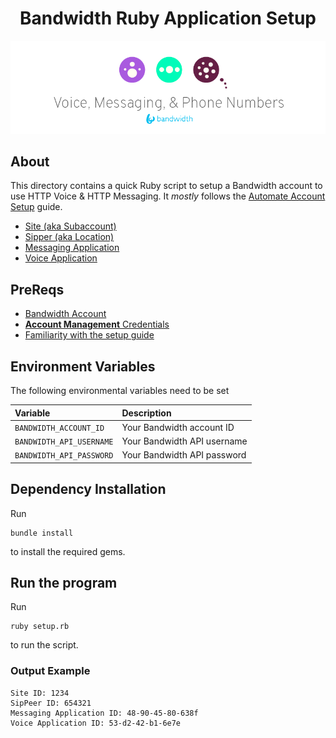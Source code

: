 <div align="center">

# Bandwidth Ruby Application Setup

![BW_all](../../.readme_images/BW_all.png)

</div>

## About

This directory contains a quick Ruby script to setup a Bandwidth account to use HTTP Voice & HTTP Messaging.  It _mostly_ follows the [Automate Account Setup](https://dev.bandwidth.com/account/guides/programmaticApplicationSetup.html#top) guide.

* [Site (aka Subaccount)](https://dev.bandwidth.com/account/guides/programmaticApplicationSetup.html#create-subaccount-site)
* [Sipper (aka Location)](https://dev.bandwidth.com/account/guides/programmaticApplicationSetup.html#create-location)
* [Messaging Application](https://dev.bandwidth.com/account/applications/about.html)
* [Voice Application](https://dev.bandwidth.com/account/applications/about.html)

## PreReqs

* [Bandwidth Account](https://dashboard.bandwidth.com)
* [**Account Management** Credentials](https://dev.bandwidth.com/guides/accountCredentials.html#top)
* [Familiarity with the setup guide](https://dev.bandwidth.com/account/guides/programmaticApplicationSetup.html#top)


## Environment Variables

The following environmental variables need to be set

| Variable                 | Description                 |
|:-------------------------|:----------------------------|
| `BANDWIDTH_ACCOUNT_ID`   | Your Bandwidth account ID  |
| `BANDWIDTH_API_USERNAME`     | Your Bandwidth API username |
| `BANDWIDTH_API_PASSWORD` | Your Bandwidth API password |

## Dependency Installation

Run

```
bundle install
```

to install the required gems.

## Run the program

Run

```
ruby setup.rb
```

to run the script.

### Output Example

```
Site ID: 1234
SipPeer ID: 654321
Messaging Application ID: 48-90-45-80-638f
Voice Application ID: 53-d2-42-b1-6e7e
```
